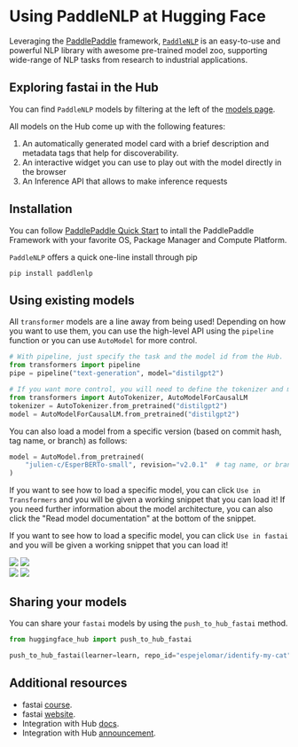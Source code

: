 # Using PaddleNLP at Hugging Face

Leveraging the [PaddlePaddle](https://github.com/PaddlePaddle/Paddle) framework, [`PaddleNLP`](https://github.com/PaddlePaddle/PaddleNLP) is an easy-to-use and powerful NLP library with awesome pre-trained model zoo, supporting wide-range of NLP tasks from research to industrial applications.

## Exploring fastai in the Hub

You can find `PaddleNLP` models by filtering at the left of the [models page](https://huggingface.co/models?library=paddlenlp&sort=downloads).

All models on the Hub come up with the following features:
1. An automatically generated model card with a brief description and metadata tags that help for discoverability.
2. An interactive widget you can use to play out with the model directly in the browser 
3. An Inference API that allows to make inference requests


## Installation

You can follow [PaddlePaddle Quick Start](https://www.paddlepaddle.org.cn/en/install) to intall the PaddlePaddle Framework with your favorite OS, Package Manager and Compute Platform.

`PaddleNLP` offers a quick one-line install through pip

```
pip install paddlenlp
```

## Using existing models

All `transformer` models are a line away from being used! Depending on how you want to use them, you can use the high-level API using the `pipeline` function or you can use `AutoModel` for more control.

```py
# With pipeline, just specify the task and the model id from the Hub.
from transformers import pipeline
pipe = pipeline("text-generation", model="distilgpt2")

# If you want more control, you will need to define the tokenizer and model.
from transformers import AutoTokenizer, AutoModelForCausalLM
tokenizer = AutoTokenizer.from_pretrained("distilgpt2")
model = AutoModelForCausalLM.from_pretrained("distilgpt2")
```

You can also load a model from a specific version (based on commit hash, tag name, or branch) as follows:

```py
model = AutoModel.from_pretrained(
    "julien-c/EsperBERTo-small", revision="v2.0.1"  # tag name, or branch name, or commit hash
)
```

If you want to see how to load a specific model, you can click `Use in Transformers` and you will be given a working snippet that you can load it! If you need further information about the model architecture, you can also click the "Read model documentation" at the bottom of the snippet.


If you want to see how to load a specific model, you can click `Use in fastai` and you will be given a working snippet that you can load it! 

<div class="flex justify-center">
<img class="block dark:hidden" src="https://huggingface.co/datasets/huggingface/documentation-images/resolve/main/hub/libraries-fastai_snippet1.png"/>
<img class="hidden dark:block" src="https://huggingface.co/datasets/huggingface/documentation-images/resolve/main/hub/libraries-fastai_snippet1-dark.png"/>
</div>
<div class="flex justify-center">
<img class="block dark:hidden" src="https://huggingface.co/datasets/huggingface/documentation-images/resolve/main/hub/libraries-fastai_snippet2.png"/>
<img class="hidden dark:block" src="https://huggingface.co/datasets/huggingface/documentation-images/resolve/main/hub/libraries-fastai_snippet2-dark.png"/>
</div>

## Sharing your models

You can share your `fastai` models by using the `push_to_hub_fastai` method.

```py
from huggingface_hub import push_to_hub_fastai

push_to_hub_fastai(learner=learn, repo_id="espejelomar/identify-my-cat")
```


## Additional resources

* fastai [course](https://course.fast.ai/).
* fastai [website](https://www.fast.ai/).
* Integration with Hub [docs](https://docs.fast.ai/huggingface.html).
* Integration with Hub [announcement](https://huggingface.co/blog/fastai).
